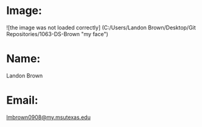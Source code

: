 
# Image:
![the image was not loaded correctly] (C:/Users/Landon Brown/Desktop/Git Repositories/1063-DS-Brown "my face")

# Name:
Landon Brown 

# Email:
lmbrown0908@my.msutexas.edu
